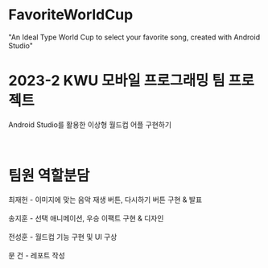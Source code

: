 # FavoriteWorldCup
"An Ideal Type World Cup to select your favorite song, created with Android Studio"


# 2023-2 KWU 모바일 프로그래밍 팀 프로젝트
Android Studio를 활용한 이상형 월드컵 어플 구현하기

</br> <p>
# 팀원 역할분담 
</p>
최재헌 - 이미지에 맞는 음악 재생 버튼, 다시하기 버튼 구현 & 발표 </br></br>
송지훈 - 선택 애니메이션, 우승 이팩트 구현 & 디자인 </br></br>
전성훈 - 월드컵 기능 구현 및 UI 구상 </br></br>
문  건 - 레포트 작성 </br></br>

